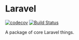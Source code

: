 # Laravel

[![codecov](https://codecov.io/gh/LeeBrooks3/laravel/branch/master/graph/badge.svg)](https://codecov.io/gh/LeeBrooks3/laravel)
[![Build Status](https://travis-ci.org/LeeBrooks3/laravel.svg?branch=master)](https://travis-ci.org/LeeBrooks3/laravel)

A package of core Laravel things.
